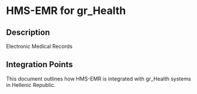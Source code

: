 # HMS-EMR for gr_Health

## Description

Electronic Medical Records

## Integration Points

This document outlines how HMS-EMR is integrated with gr_Health systems in Hellenic Republic.

